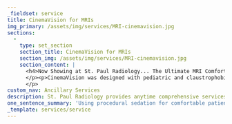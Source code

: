 ```yaml
---
_fieldset: service
title: CinemaVision for MRIs
img_primary: /assets/img/services/MRI-cinemavision.jpg
sections:
  - 
    type: set_section
    section_title: CinemaVision for MRIs
    section_img: /assets/img/services/MRI-cinemavision.jpg
    section_content: |
      <h4>Now Showing at St. Paul Radiology... The Ultimate MRI Comfort and Entertainment Zone</h4><p>St. Paul Radiology now offers MRI (magnetic resonance imaging) patients the ultimate comfort experience, CinemaVision at select SPR locations. This new service, is sure to delight and comfort young and old alike! Now you can bring your favorite DVD movie, watch one of our soothing DVD movies or relax to high fidelity music while undergoing your MRI screening ordered by your care provider. St. Paul Radiology, it's more than just x-rays and screenings it's about exceeding your expectations, anticipating and soothing anxieties while providing trusted radiology interpretations for you, your family and care provider.
      </p><p>CinemaVision was designed with pediatric and claustrophobic patients in mind, and transforms the patient comfort experience in our MRI suite. The picture quality will impress you while the headset provides optimal MRI noise reduction, two way patient communications and high quality digital audio from a variety of input sources including FM/AM radio, CD's and select MP3 players. Patients marvel at the transformation of experiences, it's amazing sound and video quality that reduces both background noise and anxieties, why settle for anything less? So when your care provider indicates you may need a magnetic resonance imaging examination, ask for St. Paul Radiology by name and bring your favorite DVD movie!
      </p>
custom_nav: Ancillary Services
description: St. Paul Radiology provides anytime comprehensive services that ensure high quality imaging interpretations are ready when they’re needed.
one_sentence_summary: 'Using procedural sedation for comfortable patient experience.<br><a style="color:#333333; font-size:12px;" href="http://www.stpaulradiology.com/news-and-events/spr-introduces-cinemavision-for-mris">SPR Introduces CinemaVision for MRIs</a>'
_template: services/service
---
```








